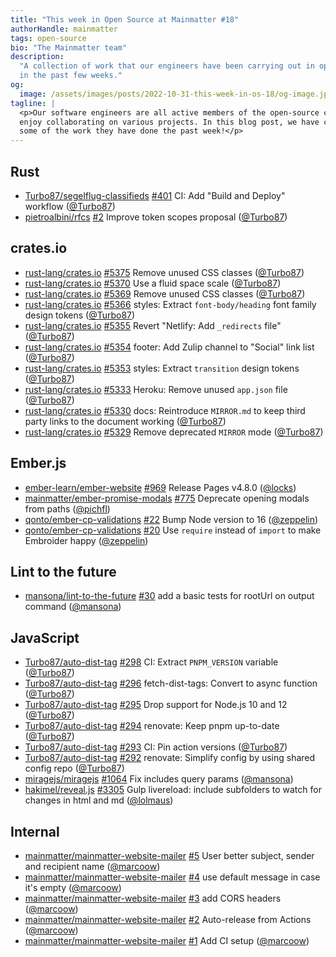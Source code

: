 ```yaml
---
title: "This week in Open Source at Mainmatter #18"
authorHandle: mainmatter
tags: open-source
bio: "The Mainmatter team"
description:
  "A collection of work that our engineers have been carrying out in open-source
  in the past few weeks."
og:
  image: /assets/images/posts/2022-10-31-this-week-in-os-18/og-image.jpg
tagline: |
  <p>Our software engineers are all active members of the open-source community and
  enjoy collaborating on various projects. In this blog post, we have collected
  some of the work they have done the past week!</p>
---
```


## Rust

- [Turbo87/segelflug-classifieds]
  [#401](https://github.com/Turbo87/segelflug-classifieds/pull/401) CI: Add
  "Build and Deploy" workflow ([@Turbo87])
- [pietroalbini/rfcs] [#2](https://github.com/pietroalbini/rfcs/pull/2) Improve
  token scopes proposal ([@Turbo87])

## crates.io

- [rust-lang/crates.io]
  [#5375](https://github.com/rust-lang/crates.io/pull/5375) Remove unused CSS
  classes ([@Turbo87])
- [rust-lang/crates.io]
  [#5370](https://github.com/rust-lang/crates.io/pull/5370) Use a fluid space
  scale ([@Turbo87])
- [rust-lang/crates.io]
  [#5369](https://github.com/rust-lang/crates.io/pull/5369) Remove unused CSS
  classes ([@Turbo87])
- [rust-lang/crates.io]
  [#5366](https://github.com/rust-lang/crates.io/pull/5366) styles: Extract
  `font-body/heading` font family design tokens ([@Turbo87])
- [rust-lang/crates.io]
  [#5355](https://github.com/rust-lang/crates.io/pull/5355) Revert "Netlify: Add
  `_redirects` file" ([@Turbo87])
- [rust-lang/crates.io]
  [#5354](https://github.com/rust-lang/crates.io/pull/5354) footer: Add Zulip
  channel to "Social" link list ([@Turbo87])
- [rust-lang/crates.io]
  [#5353](https://github.com/rust-lang/crates.io/pull/5353) styles: Extract
  `transition` design tokens ([@Turbo87])
- [rust-lang/crates.io]
  [#5333](https://github.com/rust-lang/crates.io/pull/5333) Heroku: Remove
  unused `app.json` file ([@Turbo87])
- [rust-lang/crates.io]
  [#5330](https://github.com/rust-lang/crates.io/pull/5330) docs: Reintroduce
  `MIRROR.md` to keep third party links to the document working ([@Turbo87])
- [rust-lang/crates.io]
  [#5329](https://github.com/rust-lang/crates.io/pull/5329) Remove deprecated
  `MIRROR` mode ([@Turbo87])

## Ember.js

- [ember-learn/ember-website]
  [#969](https://github.com/ember-learn/ember-website/pull/969) Release Pages
  v4.8.0 ([@locks])
- [mainmatter/ember-promise-modals]
  [#775](https://github.com/mainmatter/ember-promise-modals/pull/775) Deprecate
  opening modals from paths ([@pichfl])
- [qonto/ember-cp-validations]
  [#22](https://github.com/qonto/ember-cp-validations/pull/22) Bump Node version
  to 16 ([@zeppelin])
- [qonto/ember-cp-validations]
  [#20](https://github.com/qonto/ember-cp-validations/pull/20) Use `require`
  instead of `import` to make Embroider happy ([@zeppelin])

## Lint to the future

- [mansona/lint-to-the-future]
  [#30](https://github.com/mansona/lint-to-the-future/pull/30) add a basic tests
  for rootUrl on output command ([@mansona])

## JavaScript

- [Turbo87/auto-dist-tag]
  [#298](https://github.com/Turbo87/auto-dist-tag/pull/298) CI: Extract
  `PNPM_VERSION` variable ([@Turbo87])
- [Turbo87/auto-dist-tag]
  [#296](https://github.com/Turbo87/auto-dist-tag/pull/296) fetch-dist-tags:
  Convert to async function ([@Turbo87])
- [Turbo87/auto-dist-tag]
  [#295](https://github.com/Turbo87/auto-dist-tag/pull/295) Drop support for
  Node.js 10 and 12 ([@Turbo87])
- [Turbo87/auto-dist-tag]
  [#294](https://github.com/Turbo87/auto-dist-tag/pull/294) renovate: Keep pnpm
  up-to-date ([@Turbo87])
- [Turbo87/auto-dist-tag]
  [#293](https://github.com/Turbo87/auto-dist-tag/pull/293) CI: Pin action
  versions ([@Turbo87])
- [Turbo87/auto-dist-tag]
  [#292](https://github.com/Turbo87/auto-dist-tag/pull/292) renovate: Simplify
  config by using shared config repo ([@Turbo87])
- [miragejs/miragejs] [#1064](https://github.com/miragejs/miragejs/pull/1064)
  Fix includes query params ([@mansona])
- [hakimel/reveal.js] [#3305](https://github.com/hakimel/reveal.js/pull/3305)
  Gulp livereload: include subfolders to watch for changes in html and md
  ([@lolmaus])

## Internal

- [mainmatter/mainmatter-website-mailer]
  [#5](https://github.com/mainmatter/mainmatter-website-mailer/pull/5) User
  better subject, sender and recipient name ([@marcoow])
- [mainmatter/mainmatter-website-mailer]
  [#4](https://github.com/mainmatter/mainmatter-website-mailer/pull/4) use
  default message in case it's empty ([@marcoow])
- [mainmatter/mainmatter-website-mailer]
  [#3](https://github.com/mainmatter/mainmatter-website-mailer/pull/3) add CORS
  headers ([@marcoow])
- [mainmatter/mainmatter-website-mailer]
  [#2](https://github.com/mainmatter/mainmatter-website-mailer/pull/2)
  Auto-release from Actions ([@marcoow])
- [mainmatter/mainmatter-website-mailer]
  [#1](https://github.com/mainmatter/mainmatter-website-mailer/pull/1) Add CI
  setup ([@marcoow])

[@turbo87]: https://github.com/Turbo87
[@locks]: https://github.com/locks
[@lolmaus]: https://github.com/lolmaus
[@mansona]: https://github.com/mansona
[@marcoow]: https://github.com/marcoow
[@pichfl]: https://github.com/pichfl
[@zeppelin]: https://github.com/zeppelin
[turbo87/auto-dist-tag]: https://github.com/Turbo87/auto-dist-tag
[turbo87/segelflug-classifieds]:
  https://github.com/Turbo87/segelflug-classifieds
[ember-learn/ember-website]: https://github.com/ember-learn/ember-website
[hakimel/reveal.js]: https://github.com/hakimel/reveal.js
[mainmatter/ember-promise-modals]:
  https://github.com/mainmatter/ember-promise-modals
[mainmatter/mainmatter-website-mailer]:
  https://github.com/mainmatter/mainmatter-website-mailer
[mansona/lint-to-the-future]: https://github.com/mansona/lint-to-the-future
[mansona/test-allow-failure]: https://github.com/mansona/test-allow-failure
[miragejs/miragejs]: https://github.com/miragejs/miragejs
[pietroalbini/rfcs]: https://github.com/pietroalbini/rfcs
[qonto/ember-cp-validations]: https://github.com/qonto/ember-cp-validations
[rust-lang/crates.io]: https://github.com/rust-lang/crates.io
